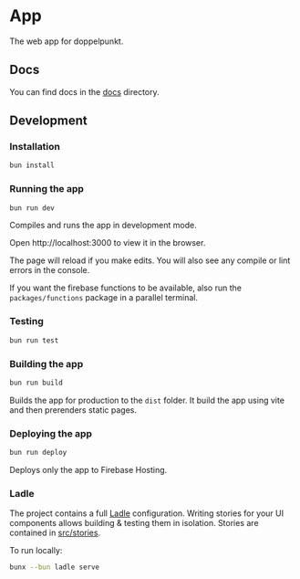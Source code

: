 # App

The web app for doppelpunkt.

## Docs

You can find docs in the [docs](./docs) directory.

## Development

### Installation

```bash
bun install
```

### Running the app

```bash
bun run dev
```

Compiles and runs the app in development mode.

Open http://localhost:3000 to view it in the browser.

The page will reload if you make edits.
You will also see any compile or lint errors in the console.

If you want the firebase functions to be available, also run the `packages/functions` package in a parallel terminal.

### Testing

```bash
bun run test
```

### Building the app

```bash
bun run build
```

Builds the app for production to the `dist` folder. It build the app using vite and then prerenders static pages.

### Deploying the app

```bash
bun run deploy
```

Deploys only the app to Firebase Hosting.

### Ladle

The project contains a full [Ladle](https://ladle.dev) configuration. Writing stories for your UI components allows building & testing them in isolation. Stories are contained in [src/stories](src/stories).

To run locally:

```bash
bunx --bun ladle serve
```
